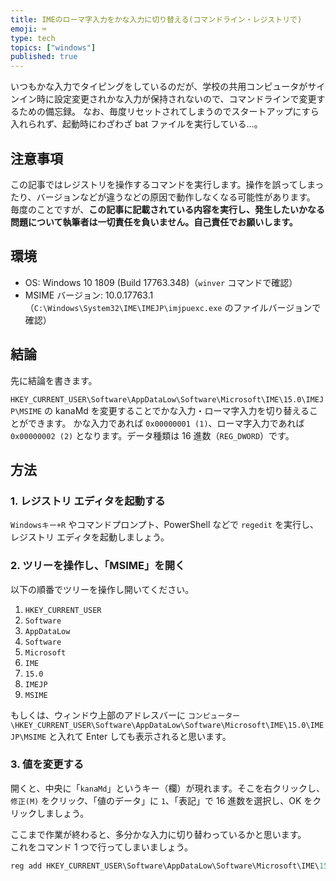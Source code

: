 ```yaml
---
title: IMEのローマ字入力をかな入力に切り替える(コマンドライン・レジストリで)
emoji: ⌨
type: tech
topics: ["windows"]
published: true
---
```


いつもかな入力でタイピングをしているのだが、学校の共用コンピュータがサインイン時に設定変更されかな入力が保持されないので、コマンドラインで変更するための備忘録。
なお、毎度リセットされてしまうのでスタートアップにすら入れられず、起動時にわざわざ bat ファイルを実行している…。

## 注意事項

この記事ではレジストリを操作するコマンドを実行します。操作を誤ってしまったり、バージョンなどが違うなどの原因で動作しなくなる可能性があります。
毎度のことですが、**この記事に記載されている内容を実行し、発生したいかなる問題について執筆者は一切責任を負いません。自己責任でお願いします。**

## 環境

- OS: Windows 10 1809 (Build 17763.348)（`winver` コマンドで確認）
- MSIME バージョン: 10.0.17763.1（`C:\Windows\System32\IME\IMEJP\imjpuexc.exe` のファイルバージョンで確認）

## 結論

先に結論を書きます。

`HKEY_CURRENT_USER\Software\AppDataLow\Software\Microsoft\IME\15.0\IMEJP\MSIME` の kanaMd を変更することでかな入力・ローマ字入力を切り替えることができます。
かな入力であれば `0x00000001 (1)`、ローマ字入力であれば `0x00000002 (2)` となります。データ種類は 16 進数（`REG_DWORD`）です。

## 方法

### 1. レジストリ エディタを起動する

`Windowsキー+R` やコマンドプロンプト、PowerShell などで `regedit` を実行し、レジストリ エディタを起動しましょう。

### 2. ツリーを操作し、「MSIME」を開く

以下の順番でツリーを操作し開いてください。

1. `HKEY_CURRENT_USER`
2. `Software`
3. `AppDataLow`
4. `Software`
5. `Microsoft`
6. `IME`
7. `15.0`
8. `IMEJP`
9. `MSIME`

もしくは、ウィンドウ上部のアドレスバーに `コンピューター\HKEY_CURRENT_USER\Software\AppDataLow\Software\Microsoft\IME\15.0\IMEJP\MSIME` と入れて Enter しても表示されると思います。

### 3. 値を変更する

開くと、中央に「`kanaMd`」というキー（欄）が現れます。そこを右クリックし、`修正(M)` をクリック、「値のデータ」に `1`、「表記」で 16 進数を選択し、OK をクリックしましょう。

ここまで作業が終わると、多分かな入力に切り替わっているかと思います。  
これをコマンド 1 つで行ってしまいましょう。

```powershell
reg add HKEY_CURRENT_USER\Software\AppDataLow\Software\Microsoft\IME\15.0\IMEJP\MSIME /v kanaMd /t REG_DWORD /d 1 /f
```
